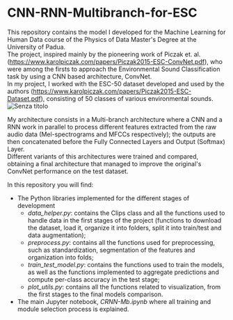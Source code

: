 # CNN-RNN-Multibranch-for-ESC

This repository contains the model I developed for the Machine Learning for Human Data course of the Physics of Data Master's Degree at the University of Padua.    
The project, inspired mainly by the pioneering work of Piczak et. al. (https://www.karolpiczak.com/papers/Piczak2015-ESC-ConvNet.pdf), who were among the firsts to approach the Environmental Sound Classification task by using a CNN based architecture, ConvNet.    
In my project, I worked with the ESC-50 dataset developed and used by the authors (https://www.karolpiczak.com/papers/Piczak2015-ESC-Dataset.pdf), consisting of 50 classes of various environmental sounds.    
![Senza titolo](https://github.com/user-attachments/assets/c281f008-b540-4cd9-86eb-00e0a865dd03)

My architecture consists in a Multi-branch architecture where a CNN and a RNN work in parallel to process different features extracted from the raw audio data (Mel-spectrograms and MFCCs respectively); the outputs are then concatenated before the Fully Connected Layers and Output (Softmax) Layer.    
Different variants of this architectures were trained and compared, obtaining a final architecture that managed to improve the original's ConvNet performance on the test dataset.

In this repository you will find:
- The Python libraries implemented for the different stages of development
  - *data_helper.py*: contains the Clips class and all the functions used to handle data in the first stages of the project (functions to download the dataset, load it, organize it into folders, split it into train/test and data augmentation);
  - *preprocess.py*: contains all the functions used for preprocessing, such as standardization, segmentation of the features and organization into folds;
  - *train_test_model.py*: contains the functions used to train the models, as well as the functions implemented to aggregate predictions and compute per-class accuracy in the test stage;
  - *plot_utils.py*: contains all the functions related to visualization, from the first stages to the final models comparison.
- The main Jupyter notebook, *CRNN-Mb.ipynb* where all training and module selection process is explained.
